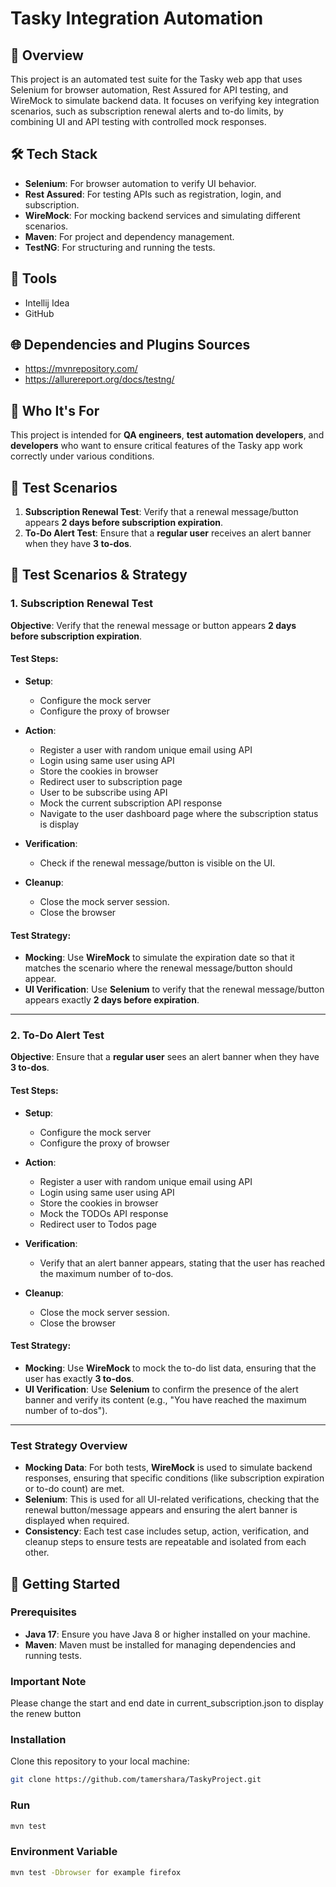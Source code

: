 
# Tasky Integration Automation


## 📌 Overview

This project is an automated test suite for the Tasky web app that uses Selenium for browser automation, Rest Assured for API testing, and WireMock to simulate backend data. It focuses on verifying key integration scenarios, such as subscription renewal alerts and to-do limits, by combining UI and API testing with controlled mock responses.


## 🛠️ Tech Stack

- **Selenium**: For browser automation to verify UI behavior.
- **Rest Assured**: For testing APIs such as registration, login, and subscription.
- **WireMock**: For mocking backend services and simulating different scenarios.
- **Maven**: For project and dependency management.
- **TestNG**: For structuring and running the tests.


## 🧰 Tools

- Intellij Idea
- GitHub


## 🌐 Dependencies and Plugins Sources

- https://mvnrepository.com/
- https://allurereport.org/docs/testng/

## 👥 Who It's For

This project is intended for **QA engineers**, **test automation developers**, and **developers** who want to ensure critical features of the Tasky app work correctly under various conditions.


## 📝 Test Scenarios

1. **Subscription Renewal Test**: Verify that a renewal message/button appears **2 days before subscription expiration**.
2. **To-Do Alert Test**: Ensure that a **regular user** receives an alert banner when they have **3 to-dos**.


## 📝 Test Scenarios & Strategy

### 1. **Subscription Renewal Test**

**Objective**: Verify that the renewal message or button appears **2 days before subscription expiration**.

#### **Test Steps**:
- **Setup**:
    - Configure the mock server
    - Configure the proxy of browser

- **Action**:
    - Register a user with random unique email using API
    - Login using same user using API
    - Store the cookies in browser
    - Redirect user to subscription page
    - User to be subscribe using API
    - Mock the current subscription API response
    - Navigate to the user dashboard page where the subscription status is display

- **Verification**:
    - Check if the renewal message/button is visible on the UI.

- **Cleanup**:
    - Close the mock server session.
    - Close the browser

#### **Test Strategy**:
- **Mocking**: Use **WireMock** to simulate the expiration date so that it matches the scenario where the renewal message/button should appear.
- **UI Verification**: Use **Selenium** to verify that the renewal message/button appears exactly **2 days before expiration**.

---

### 2. **To-Do Alert Test**

**Objective**: Ensure that a **regular user** sees an alert banner when they have **3 to-dos**.

#### **Test Steps**:
- **Setup**:
    - Configure the mock server
    - Configure the proxy of browser

- **Action**:
    - Register a user with random unique email using API
    - Login using same user using API
    - Store the cookies in browser
    - Mock the TODOs API response
    - Redirect user to Todos page

- **Verification**:
    - Verify that an alert banner appears, stating that the user has reached the maximum number of to-dos.

- **Cleanup**:
    - Close the mock server session.
    - Close the browser

#### **Test Strategy**:
- **Mocking**: Use **WireMock** to mock the to-do list data, ensuring that the user has exactly **3 to-dos**.
- **UI Verification**: Use **Selenium** to confirm the presence of the alert banner and verify its content (e.g., "You have reached the maximum number of to-dos").

---

### Test Strategy Overview

- **Mocking Data**: For both tests, **WireMock** is used to simulate backend responses, ensuring that specific conditions (like subscription expiration or to-do count) are met.
- **Selenium**: This is used for all UI-related verifications, checking that the renewal button/message appears and ensuring the alert banner is displayed when required.
- **Consistency**: Each test case includes setup, action, verification, and cleanup steps to ensure tests are repeatable and isolated from each other.
 


## 🚀 Getting Started

### Prerequisites

- **Java 17**: Ensure you have Java 8 or higher installed on your machine.
- **Maven**: Maven must be installed for managing dependencies and running tests.

### Important Note 
Please change the start and 
end date in current_subscription.json 
to display the renew button

### Installation

Clone this repository to your local machine:
   ```bash
   git clone https://github.com/tamershara/TaskyProject.git
```

### Run

   ```bash
   mvn test
```

### Environment Variable


   ```bash
   mvn test -Dbrowser for example firefox

